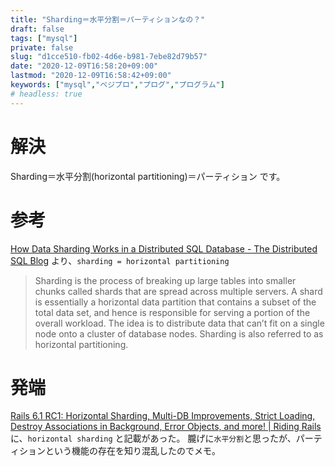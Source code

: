 ```yaml
---
title: "Sharding＝水平分割＝パーティションなの？"
draft: false
tags: ["mysql"]
private: false
slug: "d1cce510-fb02-4d6e-b981-7ebe82d79b57"
date: "2020-12-09T16:58:20+09:00"
lastmod: "2020-12-09T16:58:42+09:00"
keywords: ["mysql","ベジプロ","プログ","プログラム"]
# headless: true
---
```


# 解決
Sharding＝水平分割(horizontal partitioning)＝パーティション
です。

# 参考
[How Data Sharding Works in a Distributed SQL Database - The Distributed SQL Blog](https://blog.yugabyte.com/how-data-sharding-works-in-a-distributed-sql-database/) より、`sharding = horizontal partitioning`
> Sharding is the process of breaking up large tables into smaller chunks called shards that are spread across multiple servers. A shard is essentially a horizontal data partition that contains a subset of the total data set, and hence is responsible for serving a portion of the overall workload. The idea is to distribute data that can’t fit on a single node onto a cluster of database nodes. Sharding is also referred to as horizontal partitioning.

# 発端
[Rails 6.1 RC1: Horizontal Sharding, Multi-DB Improvements, Strict Loading, Destroy Associations in Background, Error Objects, and more! | Riding Rails](https://weblog.rubyonrails.org/2020/11/2/Rails-6-1-rc1-release/) に、`horizontal sharding` と記載があった。
朧げに`水平分割`と思ったが、パーティションという機能の存在を知り混乱したのでメモ。


